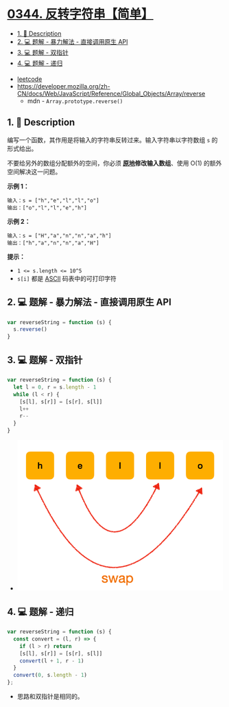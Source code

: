 # [0344. 反转字符串【简单】](https://github.com/Tdahuyou/leetcode/tree/main/0344.%20%E5%8F%8D%E8%BD%AC%E5%AD%97%E7%AC%A6%E4%B8%B2%E3%80%90%E7%AE%80%E5%8D%95%E3%80%91)

<!-- region:toc -->
- [1. 📝 Description](#1--description)
- [2. 💻 题解 - 暴力解法 - 直接调用原生 API](#2--题解---暴力解法---直接调用原生-api)
- [3. 💻 题解 - 双指针](#3--题解---双指针)
- [4. 💻 题解 - 递归](#4--题解---递归)
<!-- endregion:toc -->
- [leetcode](https://leetcode.cn/problems/reverse-string/)
- https://developer.mozilla.org/zh-CN/docs/Web/JavaScript/Reference/Global_Objects/Array/reverse
  - mdn - `Array.prototype.reverse()`

## 1. 📝 Description

编写一个函数，其作用是将输入的字符串反转过来。输入字符串以字符数组 `s` 的形式给出。

不要给另外的数组分配额外的空间，你必须 **[原地](https://baike.baidu.com/item/原地算法)修改输入数组**、使用 O(1) 的额外空间解决这一问题。

**示例 1：**
```
输入：s = ["h","e","l","l","o"]
输出：["o","l","l","e","h"]
```
**示例 2：**
```
输入：s = ["H","a","n","n","a","h"]
输出：["h","a","n","n","a","H"]
```
**提示：**

- `1 <= s.length <= 10^5`
- `s[i]` 都是 [ASCII](https://baike.baidu.com/item/ASCII) 码表中的可打印字符

## 2. 💻 题解 - 暴力解法 - 直接调用原生 API

```js
var reverseString = function (s) {
  s.reverse()
}
```

## 3. 💻 题解 - 双指针

```js
var reverseString = function (s) {
  let l = 0, r = s.length - 1
  while (l < r) {
    [s[l], s[r]] = [s[r], s[l]]
    l++
    r--
  }
}
```

- ![](md-imgs/2024-11-16-20-17-45.png)

## 4. 💻 题解 - 递归

```js
var reverseString = function (s) {
  const convert = (l, r) => {
    if (l > r) return
    [s[l], s[r]] = [s[r], s[l]]
    convert(l + 1, r - 1)
  }
  convert(0, s.length - 1)
};
```

- 思路和双指针是相同的。




